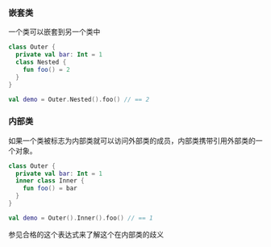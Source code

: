 ### 嵌套类

一个类可以嵌套到另一个类中
```Kotlin
class Outer {
  private val bar: Int = 1
  class Nested {
    fun foo() = 2
  }
}

val demo = Outer.Nested().foo() // == 2
```
### 内部类

如果一个类被标志为内部类就可以访问外部类的成员，内部类携带引用外部类的一个对象。
```Kotlin
class Outer {
  private val bar: Int = 1
  inner class Inner {
    fun foo() = bar
  }
}

val demo = Outer().Inner().foo() // == 1

```
参见合格的这个表达式来了解这个在内部类的歧义


